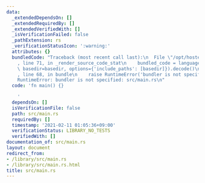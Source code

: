 ```yaml
---
data:
  _extendedDependsOn: []
  _extendedRequiredBy: []
  _extendedVerifiedWith: []
  _isVerificationFailed: false
  _pathExtension: rs
  _verificationStatusIcon: ':warning:'
  attributes: {}
  bundledCode: "Traceback (most recent call last):\n  File \"/opt/hostedtoolcache/Python/3.9.1/x64/lib/python3.9/site-packages/onlinejudge_verify/documentation/build.py\"\
    , line 71, in _render_source_code_stat\n    bundled_code = language.bundle(stat.path,\
    \ basedir=basedir, options={'include_paths': [basedir]}).decode()\n  File \"/opt/hostedtoolcache/Python/3.9.1/x64/lib/python3.9/site-packages/onlinejudge_verify/languages/user_defined.py\"\
    , line 68, in bundle\n    raise RuntimeError('bundler is not specified: {}'.format(path.as_posix()))\n\
    RuntimeError: bundler is not specified: src/main.rs\n"
  code: 'fn main() {}

    '
  dependsOn: []
  isVerificationFile: false
  path: src/main.rs
  requiredBy: []
  timestamp: '2021-02-11 01:05:36+09:00'
  verificationStatus: LIBRARY_NO_TESTS
  verifiedWith: []
documentation_of: src/main.rs
layout: document
redirect_from:
- /library/src/main.rs
- /library/src/main.rs.html
title: src/main.rs
---
```

